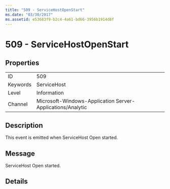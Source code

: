 ```yaml
---
title: "509 - ServiceHostOpenStart"
ms.date: "03/30/2017"
ms.assetid: e53683f9-b2c4-4a61-bd66-3956b1914d8f
---
```

# 509 - ServiceHostOpenStart
## Properties  


|||  
|-|-|  
|ID|509|  
|Keywords|ServiceHost|  
|Level|Information|  
|Channel|Microsoft-Windows-Application Server-Applications/Analytic|  

## Description  
 This event is emitted when ServiceHost Open started.  

## Message  
 ServiceHost Open started.  

## Details
